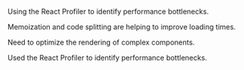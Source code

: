 Using the React Profiler to identify performance bottlenecks.

Memoization and code splitting are helping to improve loading times.

Need to optimize the rendering of complex components.

Used the React Profiler to identify performance bottlenecks.